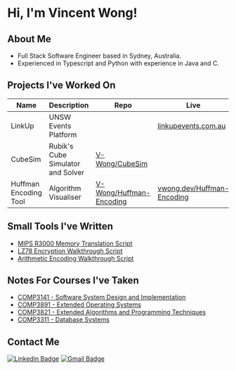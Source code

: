 # Hi, I'm Vincent Wong!
## About Me
- Full Stack Software Engineer based in Sydney, Australia.
- Experienced in Typescript and Python with experience in Java and C.

## Projects I've Worked On
|Name|Description|Repo|Live|
|-|-|-|-|
|LinkUp|UNSW Events Platform||[linkupevents.com.au](https://linkupevents.com.au/)|
|CubeSim|Rubik's Cube Simulator and Solver|[V-Wong/CubeSim](https://github.com/V-Wong/CubeSim)||
|Huffman Encoding Tool| Algorithm Visualiser|[V-Wong/Huffman-Encoding](https://github.com/V-Wong/HUffman-Encoding)|[vwong.dev/Huffman-Encoding](https://vwong.dev/Huffman-Encoding/)

## Small Tools I've Written
- [MIPS R3000 Memory Translation Script](https://github.com/V-Wong/COMP3891/blob/main/misc/memory_translation.py)
- [LZ78 Encryption Walkthrough Script](https://github.com/V-Wong/MATH3411/blob/master/LZ78.py)
- [Arithmetic Encoding Walkthrough Script](https://github.com/V-Wong/MATH3411/blob/master/arithmetic_coding.py)

## Notes For Courses I've Taken
- [COMP3141 - Software System Design and Implementation](https://github.com/V-Wong/COMP3141)
- [COMP3891 - Extended Operating Systems](https://github.com/V-Wong/COMP3891)
- [COMP3821 - Extended Algorithms and Programming Techniques](https://github.com/V-Wong/COMP3821)
- [COMP3311 - Database Systems](https://github.com/V-Wong/COMP3311)

## Contact Me
[![Linkedin Badge](https://img.shields.io/badge/-Vincent_Wong-blue?style=flat-square&logo=Linkedin&logoColor=white&link=https://www.linkedin.com/in/vincent-wc-wong//)](https://www.linkedin.com/in/vincent-wc-wong/) 
[![Gmail Badge](https://img.shields.io/badge/-vincent@vwong.dev-c14438?style=flat-square&logo=Gmail&logoColor=white&link=mailto:vincent@vwong.dev)](mailto:vincent@vwong.dev)
